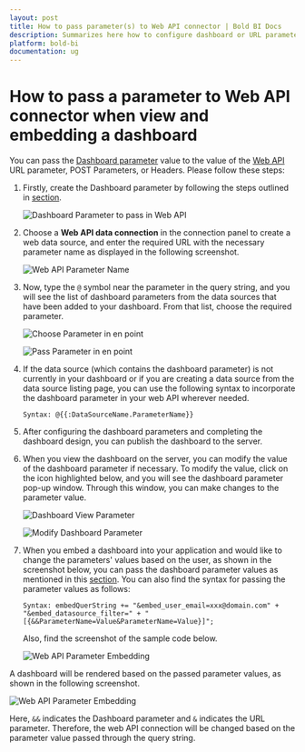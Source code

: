 ```yaml
---
layout: post
title: How to pass parameter(s) to Web API connector | Bold BI Docs
description: Summarizes here how to configure dashboard or URL parameters to Web API connector and how to pass values for those parameter(s) during runtime in embedded view.
platform: bold-bi
documentation: ug
---
```


# How to pass a parameter to Web API connector when view and embedding a dashboard

You can pass the [Dashboard parameter](/working-with-data-sources/dashboard-parameter/configuring-dashboard-parameters/) value to the value of the [Web API](/working-with-data-sources/data-connectors/web/) URL parameter, POST Parameters, or Headers. Please follow these steps:

1. Firstly, create the Dashboard parameter by following the steps outlined in [section](/working-with-data-sources/dashboard-parameter/configuring-dashboard-parameters/).

   ![Dashboard Parameter to pass in Web API](/static/assets/faq/images/parameter-to-pass-web-api.png)

2. Choose a **Web API data connection** in the connection panel to create a web data source, and enter the required URL with the necessary parameter name as displayed in the following screenshot.

   ![Web API Parameter Name](/static/assets/faq/images/web-api-paramter-name.png)

3. Now, type the `@` symbol near the parameter in the query string, and you will see the list of dashboard parameters from the data sources that have been added to your dashboard. From that list, choose the required parameter.

   ![Choose Parameter in en point](/static/assets/faq/images/choose-parameter-in-end-point.png)

   ![Pass Parameter in en point](/static/assets/faq/images/pass-parameter-in-end-point.png)

4. If the data source (which contains the dashboard parameter) is not currently in your dashboard or if you are creating a data source from the data source listing page, you can use the following syntax to incorporate the dashboard parameter in your web API wherever needed.

      `Syntax: @{{:DataSourceName.ParameterName}}` 

5. After configuring the dashboard parameters and completing the dashboard design, you can publish the dashboard to the server.

6. When you view the dashboard on the server, you can modify the value of the dashboard parameter if necessary. To modify the value, click on the icon highlighted below, and you will see the dashboard parameter pop-up window. Through this window, you can make changes to the parameter value.

   ![Dashboard View Parameter](/static/assets/faq/images/dashboard-view-parameter.png)

   ![Modify Dashboard Parameter](/static/assets/faq/images/modify-dashboard-parameter.png)

7. When you embed a dashboard into your application and would like to change the parameters' values based on the user, as shown in the screenshot below, you can pass the dashboard parameter values as mentioned in this [section](/getting-started/embedding-in-your-application/#how-to-pass-the-dashboard-parameter-and-url-filter-parameter-in-the-authorization-endpoint-dynamically). You can also find the syntax for passing the parameter values as follows:

   `Syntax: embedQuerString += "&embed_user_email=xxx@domain.com" + "&embed_datasource_filter=" + "[{&&ParameterName=Value&ParameterName=Value}]";`

   Also, find the screenshot of the sample code below.

   ![Web API Parameter Embedding](/static/assets/faq/images/web-api-parameter-embedding.png)

  A dashboard will be rendered based on the passed parameter values, as shown in the following screenshot.

   ![Web API Parameter Embedding](/static/assets/faq/images/embed-sample-parameter.png)

Here, `&&` indicates the Dashboard parameter and `&` indicates the URL parameter. Therefore, the web API connection will be changed based on the parameter value passed through the query string.